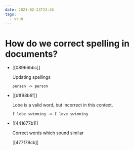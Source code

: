 ```yaml
---
date: 2021-02-23T23:36
tags: 
  - stub
---
```


# How do we correct spelling in documents?

- [[08966bbc]] 

    Updating spellings

    ```
    persen -> person
    ```

- [[b1f98b6f]] 

    Lobe is a valid word, but incorrect in this context.

    ```
    I lobe swimming -> I love swimming
    ```

- [[441677b1]] 

  Correct words which sound similar
  
  [[477f79cb]] 
